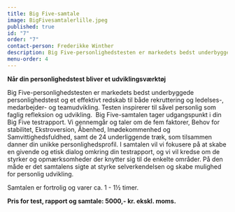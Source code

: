 ```yaml
---
title: Big Five-samtale
image: BigFivesamtalerlille.jpeg
published: true
id: "7"
order: "7"
contact-person: Frederikke Winther
description: Big Five-personlighedstesten er markedets bedst underbyggede personlighedstest og et effektivt redskab til både rekruttering og ledelses-, medarbejder- og teamudvikling. Testen inspirerer til såvel personlig som faglig refleksion og udvikling.
menu-order: 4
---
```


**Når din personlighedstest bliver et udviklingsværktøj**


Big Five-personlighedstesten er markedets bedst underbyggede personlighedstest og et effektivt redskab til både rekruttering og ledelses-, medarbejder- og teamudvikling. Testen inspirerer til såvel personlig som faglig refleksion og udvikling.
​
Big Five-samtalen tager udgangspunkt i din Big Five testrapport. Vi gennemgår og taler om de fem  faktorer, Behov for stabilitet, Ekstroversion, Åbenhed, Imødekommenhed og Samvittighedsfuldhed, samt de 24 underliggende træk, som tilsammen danner din unikke personlighedsprofil. I samtalen vil vi fokusere på at skabe en givende og etisk dialog omkring din testrapport, og vi vil kredse om de styrker og opmærksomheder der knytter sig til de enkelte områder. På den måde er det samtalens sigte at styrke selverkendelsen og skabe mulighed for personlig udvikling.
​

Samtalen er fortrolig og varer ca. 1 - 1½ timer.
​

**Pris for test, rapport og samtale: 5000,- kr. ekskl. moms.**
​
